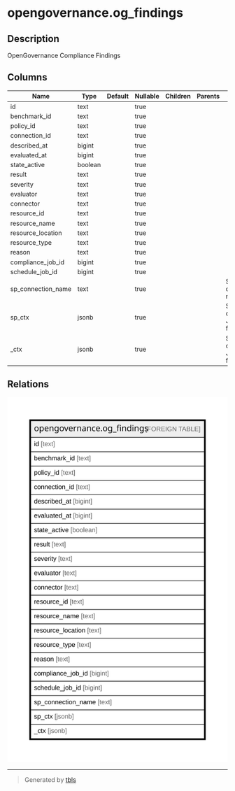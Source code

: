 # opengovernance.og_findings

## Description

OpenGovernance Compliance Findings

## Columns

| Name | Type | Default | Nullable | Children | Parents | Comment |
| ---- | ---- | ------- | -------- | -------- | ------- | ------- |
| id | text |  | true |  |  |  |
| benchmark_id | text |  | true |  |  |  |
| policy_id | text |  | true |  |  |  |
| connection_id | text |  | true |  |  |  |
| described_at | bigint |  | true |  |  |  |
| evaluated_at | bigint |  | true |  |  |  |
| state_active | boolean |  | true |  |  |  |
| result | text |  | true |  |  |  |
| severity | text |  | true |  |  |  |
| evaluator | text |  | true |  |  |  |
| connector | text |  | true |  |  |  |
| resource_id | text |  | true |  |  |  |
| resource_name | text |  | true |  |  |  |
| resource_location | text |  | true |  |  |  |
| resource_type | text |  | true |  |  |  |
| reason | text |  | true |  |  |  |
| compliance_job_id | bigint |  | true |  |  |  |
| schedule_job_id | bigint |  | true |  |  |  |
| sp_connection_name | text |  | true |  |  | Steampipe connection name. |
| sp_ctx | jsonb |  | true |  |  | Steampipe context in JSON form. |
| _ctx | jsonb |  | true |  |  | Steampipe context in JSON form. |

## Relations

![er](opengovernance.og_findings.svg)

---

> Generated by [tbls](https://github.com/k1LoW/tbls)
